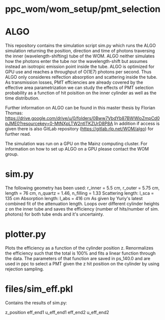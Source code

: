 # ppc_wom/wom_setup/pmt_selection

# ALGO
This repository contains the simulation script sim.py which runs the ALGO simulation returning the position, direction and time of photons traversing the inner (wavelength-shifting) tube of the WOM.
ALGO neither simulates how the photons enter the tube nor the wavelength-shift but assumes instead an isotropic emission point inside the tube. ALGO is optimized for GPU use and reaches a throughput of O(1E7) photons per second.
Thus ALGO only consideres relfection absorption and scattering inside the tube. As transmission losses, PMT effciencies are already covered by the effective area parametrization we can study the effects of PMT selection
probability as a function of hit poisition on the inner cylinder as well as the time distribution.

Further information on ALGO can be found in this master thesis by Florian Thomas: https://drive.google.com/drive/u/0/folders/0Bww7VbdYb87BWWloZmpCd0pJME0?resourcekey=0-MtNXpLTW2ntITKZUrD8P8A
In addition if access is given there is also GitLab repository (https://gitlab.rlp.net/WOM/algo) for further read.

The simulation was run on a GPU on the Mainz computing cluster. For information on how to set up ALGO on a GPU please contact the WOM group.

# sim.py
The following geometry has been used: r_inner = 5.5 cm, r_outer = 5.75 cm, length = 76 cm, n_quartz = 1.46, n_filling = 1.33
Scattering length: l_sca = 135 cm
Absorption length: l_abs = 416 cm
As given by Yuriy's latest combined fit of the attenuation length.
Loops over different cylinder heights z on the inner tube and saves the efficiency (number of hits/number of sim. photons) for both tube ends and it's uncertainty.

# plotter.py
Plots the efficiency as a function of the cylinder position z. Renormalizes the efficiency such that the total is 100% and fits a linear function through the data. The parameters of that function are saved in
ps_140.0 and are used in ppc to select a PMT given the z hit position on the cylinder by using rejection sampling. 

# files/sim_eff.pkl
Contains the results of sim.py:

z_position eff_end1 u_eff_end1 eff_end2 u_eff_end2

